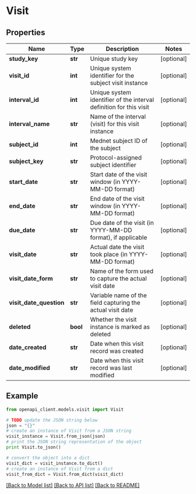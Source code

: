 # Visit


## Properties
Name | Type | Description | Notes
------------ | ------------- | ------------- | -------------
**study_key** | **str** | Unique study key | [optional] 
**visit_id** | **int** | Unique system identifier for the subject visit instance | [optional] 
**interval_id** | **int** | Unique system identifier of the interval definition for this visit | [optional] 
**interval_name** | **str** | Name of the interval (visit) for this visit instance | [optional] 
**subject_id** | **int** | Mednet subject ID of the subject | [optional] 
**subject_key** | **str** | Protocol-assigned subject identifier | [optional] 
**start_date** | **str** | Start date of the visit window (in YYYY-MM-DD format) | [optional] 
**end_date** | **str** | End date of the visit window (in YYYY-MM-DD format) | [optional] 
**due_date** | **str** | Due date of the visit (in YYYY-MM-DD format), if applicable | [optional] 
**visit_date** | **str** | Actual date the visit took place (in YYYY-MM-DD format) | [optional] 
**visit_date_form** | **str** | Name of the form used to capture the actual visit date | [optional] 
**visit_date_question** | **str** | Variable name of the field capturing the actual visit date | [optional] 
**deleted** | **bool** | Whether the visit instance is marked as deleted | [optional] 
**date_created** | **str** | Date when this visit record was created | [optional] 
**date_modified** | **str** | Date when this visit record was last modified | [optional] 

## Example

```python
from openapi_client.models.visit import Visit

# TODO update the JSON string below
json = "{}"
# create an instance of Visit from a JSON string
visit_instance = Visit.from_json(json)
# print the JSON string representation of the object
print Visit.to_json()

# convert the object into a dict
visit_dict = visit_instance.to_dict()
# create an instance of Visit from a dict
visit_from_dict = Visit.from_dict(visit_dict)
```
[[Back to Model list]](../README.md#documentation-for-models) [[Back to API list]](../README.md#documentation-for-api-endpoints) [[Back to README]](../README.md)


